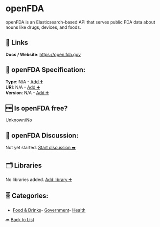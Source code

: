 # openFDA

openFDA is an Elasticsearch-based API that serves public FDA data about nouns like drugs, devices, and foods.

##  🔗 Links
**Docs / Website**: https://open.fda.gov

## 🧬 openFDA Specification:
**Type**: N/A - [Add ➕](https://github.com/apis-list/apis-list/edit/main/apis/openfda/openfda.yaml)  
**URI**: N/A - [Add ➕](https://github.com/apis-list/apis-list/edit/main/apis/openfda/openfda.yaml)  
**Version**: N/A - [Add ➕](https://github.com/apis-list/apis-list/edit/main/apis/openfda/openfda.yaml)

## 🆓 Is openFDA free?
 Unknown/No 

## 💬 openFDA Discussion:
Not yet started. [Start discussion ➡️](https://github.com/apis-list/apis-list/discussions/new)

## 🗂️ Libraries

No libraries added. [Add library ➕](https://github.com/apis-list/apis-list/edit/main/apis/openfda/openfda.yaml)    


## 🗄️ Categories:
- [Food & Drinks](https://github.com/apis-list/apis-list#food--drinks-)- [Government](https://github.com/apis-list/apis-list#government-)- [Health](https://github.com/apis-list/apis-list#health-)

🔙  [Back to List](https://github.com/apis-list/apis-list)
